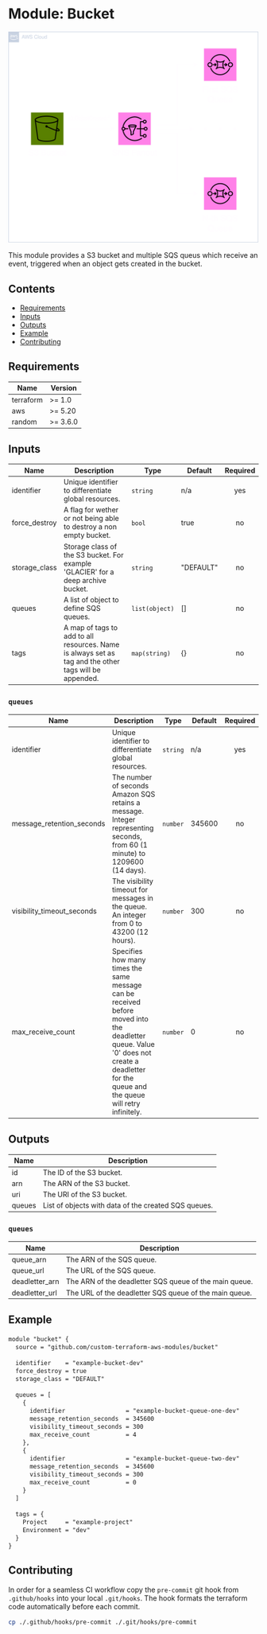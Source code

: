 # Module: Bucket

![Bucket visualized](.github/diagrams/bucket-transparent.png)

This module provides a S3 bucket and multiple SQS queus which receive an event, triggered when an object gets created in the bucket.

## Contents

- [Requirements](#requirements)
- [Inputs](#inputs)
- [Outputs](#outputs)
- [Example](#example)
- [Contributing](#contributing)

## Requirements

| Name      | Version  |
| --------- | -------- |
| terraform | >= 1.0   |
| aws       | >= 5.20  |
| random    | >= 3.6.0 |

## Inputs

| Name          | Description                                                                                           | Type           | Default   | Required |
| ------------- | ----------------------------------------------------------------------------------------------------- | -------------- | --------- | :------: |
| identifier    | Unique identifier to differentiate global resources.                                                  | `string`       | n/a       |   yes    |
| force_destroy | A flag for wether or not being able to destroy a non empty bucket.                                    | `bool`         | true      |    no    |
| storage_class | Storage class of the S3 bucket. For example 'GLACIER' for a deep archive bucket.                      | `string`       | "DEFAULT" |    no    |
| queues        | A list of object to define SQS queues.                                                                | `list(object)` | []        |    no    |
| tags          | A map of tags to add to all resources. Name is always set as tag and the other tags will be appended. | `map(string)`  | {}        |    no    |

### `queues`

| Name                       | Description                                                                                                                                                                                 | Type     | Default | Required |
| -------------------------- | ------------------------------------------------------------------------------------------------------------------------------------------------------------------------------------------- | -------- | ------- | :------: |
| identifier                 | Unique identifier to differentiate global resources.                                                                                                                                        | `string` | n/a     |   yes    |
| message_retention_seconds  | The number of seconds Amazon SQS retains a message. Integer representing seconds, from 60 (1 minute) to 1209600 (14 days).                                                                  | `number` | 345600  |    no    |
| visibility_timeout_seconds | The visibility timeout for messages in the queue. An integer from 0 to 43200 (12 hours).                                                                                                    | `number` | 300     |    no    |
| max_receive_count          | Specifies how many times the same message can be received before moved into the deadletter queue. Value '0' does not create a deadletter for the queue and the queue will retry infinitely. | `number` | 0       |    no    |

## Outputs

| Name   | Description                                          |
| ------ | ---------------------------------------------------- |
| id     | The ID of the S3 bucket.                             |
| arn    | The ARN of the S3 bucket.                            |
| uri    | The URI of the S3 bucket.                            |
| queues | List of objects with data of the created SQS queues. |

### `queues`

| Name            | Description                                            |
| --------------- | ------------------------------------------------------ |
| queue_arn       | The ARN of the SQS queue.                              |
| queue_url       | The URL of the SQS queue.                              |
| deadletter_arn  | The ARN of the deadletter SQS queue of the main queue. |
| deadletter_url  | The URL of the deadletter SQS queue of the main queue. |


## Example

```hcl
module "bucket" {
  source = "github.com/custom-terraform-aws-modules/bucket"

  identifier    = "example-bucket-dev"
  force_destroy = true
  storage_class = "DEFAULT"

  queues = [
    {
      identifier                 = "example-bucket-queue-one-dev"
      message_retention_seconds  = 345600
      visibility_timeout_seconds = 300
      max_receive_count          = 4
    },
    {
      identifier                 = "example-bucket-queue-two-dev"
      message_retention_seconds  = 345600
      visibility_timeout_seconds = 300
      max_receive_count          = 0
    }
  ]

  tags = {
    Project     = "example-project"
    Environment = "dev"
  }
}
```

## Contributing

In order for a seamless CI workflow copy the `pre-commit` git hook from `.github/hooks` into your local `.git/hooks`. The hook formats the terraform code automatically before each commit.

```bash
cp ./.github/hooks/pre-commit ./.git/hooks/pre-commit
```
